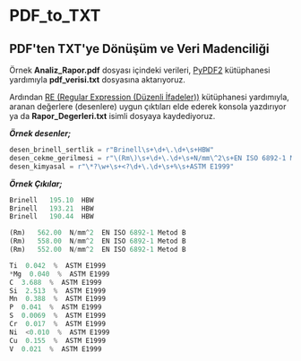 # PDF_to_TXT

## PDF'ten TXT'ye Dönüşüm ve Veri Madenciliği

Örnek **Analiz_Rapor.pdf** dosyası içindeki verileri, [PyPDF2](https://github.com/py-pdf/pypdf) kütüphanesi yardımıyla **pdf_verisi.txt** dosyasına aktarıyoruz.

Ardından [RE (Regular Expression (Düzenli İfadeler))](https://docs.python.org/3/library/re.html) kütüphanesi yardımıyla, aranan değerlere (desenlere) uygun çıktıları elde ederek konsola yazdırıyor ya da **Rapor_Degerleri.txt** isimli dosyaya kaydediyoruz.

***Örnek desenler;***

```python
desen_brinell_sertlik = r"Brinell\s+\d+\.\d+\s+HBW"
desen_cekme_gerilmesi = r"\(Rm\)\s+\d+\.\d+\s+N/mm\^2\s+EN ISO 6892-1 Metod B"
desen_kimyasal = r"\*?\w+\s+<?\d+\.\d+\s+%\s+ASTM E1999"
```

***Örnek Çıkılar;***

```python
Brinell   195.10  HBW
Brinell   193.21  HBW
Brinell   190.44  HBW

(Rm)   562.00  N/mm^2  EN ISO 6892-1 Metod B
(Rm)   558.00  N/mm^2  EN ISO 6892-1 Metod B
(Rm)   552.00  N/mm^2  EN ISO 6892-1 Metod B

Ti  0.042  %  ASTM E1999
*Mg  0.040  %  ASTM E1999
C  3.688  %  ASTM E1999
Si  2.513  %  ASTM E1999
Mn  0.388  %  ASTM E1999
P  0.041  %  ASTM E1999
S  0.0069  %  ASTM E1999
Cr  0.017  %  ASTM E1999
Ni  <0.010  %  ASTM E1999
Cu  0.155  %  ASTM E1999
V  0.021  %  ASTM E1999
```
